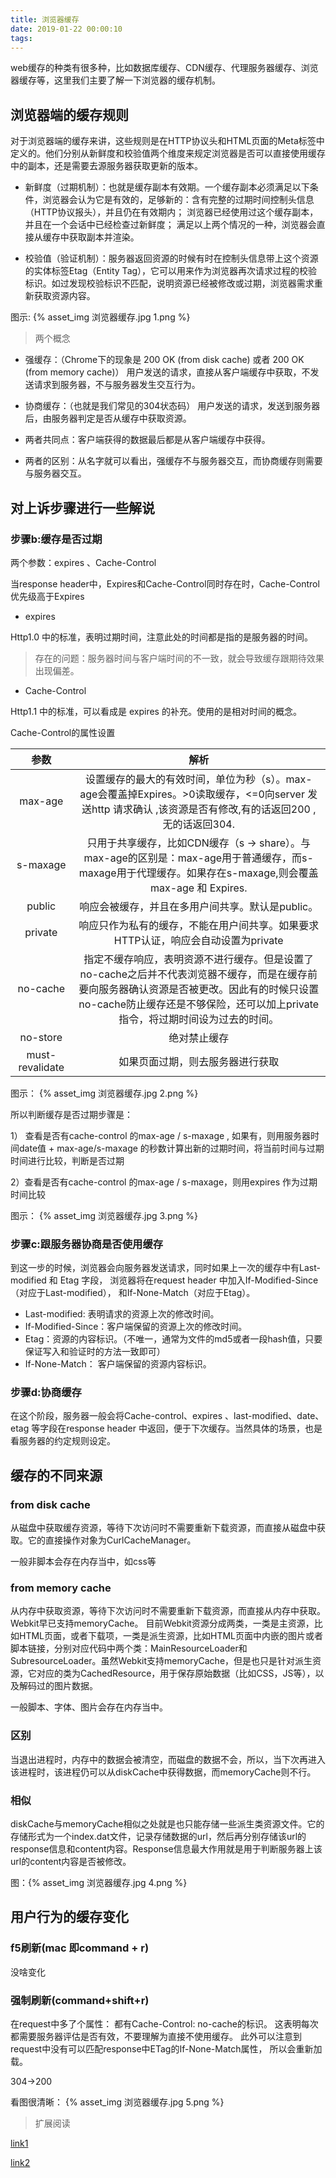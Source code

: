 ```yaml
---
title: 浏览器缓存
date: 2019-01-22 00:00:10
tags:
---
```



web缓存的种类有很多种，比如数据库缓存、CDN缓存、代理服务器缓存、浏览器缓存等，这里我们主要了解一下浏览器的缓存机制。

## 浏览器端的缓存规则

对于浏览器端的缓存来讲，这些规则是在HTTP协议头和HTML页面的Meta标签中定义的。他们分别从新鲜度和校验值两个维度来规定浏览器是否可以直接使用缓存中的副本，还是需要去源服务器获取更新的版本。

- 新鲜度（过期机制）：也就是缓存副本有效期。一个缓存副本必须满足以下条件，浏览器会认为它是有效的，足够新的：含有完整的过期时间控制头信息（HTTP协议报头），并且仍在有效期内；
浏览器已经使用过这个缓存副本，并且在一个会话中已经检查过新鲜度；
满足以上两个情况的一种，浏览器会直接从缓存中获取副本并渲染。

- 校验值（验证机制）：服务器返回资源的时候有时在控制头信息带上这个资源的实体标签Etag（Entity Tag），它可以用来作为浏览器再次请求过程的校验标识。如过发现校验标识不匹配，说明资源已经被修改或过期，浏览器需求重新获取资源内容。

图示:
{% asset_img 浏览器缓存.jpg 1.png %}

> 两个概念

- 强缓存：（Chrome下的现象是 200 OK (from disk cache) 或者 200 OK (from memory cache)）
用户发送的请求，直接从客户端缓存中获取，不发送请求到服务器，不与服务器发生交互行为。

- 协商缓存：（也就是我们常见的304状态码）
用户发送的请求，发送到服务器后，由服务器判定是否从缓存中获取资源。

- 两者共同点：客户端获得的数据最后都是从客户端缓存中获得。

- 两者的区别：从名字就可以看出，强缓存不与服务器交互，而协商缓存则需要与服务器交互。

## 对上诉步骤进行一些解说

### 步骤b:缓存是否过期

两个参数：expires 、Cache-Control

当response header中，Expires和Cache-Control同时存在时，Cache-Control优先级高于Expires

- expires 

Http1.0 中的标准，表明过期时间，注意此处的时间都是指的是服务器的时间。
> 存在的问题：服务器时间与客户端时间的不一致，就会导致缓存跟期待效果出现偏差。

- Cache-Control

Http1.1 中的标准，可以看成是 expires 的补充。使用的是相对时间的概念。

Cache-Control的属性设置

| 参数 | 解析 |
|:---:|:---:|
| max-age | 设置缓存的最大的有效时间，单位为秒（s）。max-age会覆盖掉Expires。>0读取缓存，<=0向server 发送http 请求确认 ,该资源是否有修改,有的话返回200 ,无的话返回304.  |
| s-maxage | 只用于共享缓存，比如CDN缓存（s -> share）。与max-age的区别是：max-age用于普通缓存，而s-maxage用于代理缓存。如果存在s-maxage,则会覆盖max-age 和 Expires. |
| public | 响应会被缓存，并且在多用户间共享。默认是public。 |
| private | 响应只作为私有的缓存，不能在用户间共享。如果要求HTTP认证，响应会自动设置为private |
| no-cache | 指定不缓存响应，表明资源不进行缓存。但是设置了no-cache之后并不代表浏览器不缓存，而是在缓存前要向服务器确认资源是否被更改。因此有的时候只设置no-cache防止缓存还是不够保险，还可以加上private指令，将过期时间设为过去的时间。 |
| no-store | 绝对禁止缓存 |
| must-revalidate |  如果页面过期，则去服务器进行获取 |


图示：
{% asset_img 浏览器缓存.jpg 2.png %}


所以判断缓存是否过期步骤是：

1） 查看是否有cache-control 的max-age / s-maxage , 如果有，则用服务器时间date值 + max-age/s-maxage 的秒数计算出新的过期时间，将当前时间与过期时间进行比较，判断是否过期

2）查看是否有cache-control 的max-age / s-maxage，则用expires 作为过期时间比较

图示：
{% asset_img 浏览器缓存.jpg 3.png %}


### 步骤c:跟服务器协商是否使用缓存

到这一步的时候，浏览器会向服务器发送请求，同时如果上一次的缓存中有Last-modified 和 Etag 字段，
浏览器将在request header 中加入If-Modified-Since（对应于Last-modified）， 和If-None-Match（对应于Etag）。

- Last-modified: 表明请求的资源上次的修改时间。
- If-Modified-Since：客户端保留的资源上次的修改时间。
- Etag：资源的内容标识。（不唯一，通常为文件的md5或者一段hash值，只要保证写入和验证时的方法一致即可）
- If-None-Match： 客户端保留的资源内容标识。

### 步骤d:协商缓存
在这个阶段，服务器一般会将Cache-control、expires 、last-modified、date、etag 等字段在response header 中返回，便于下次缓存。当然具体的场景，也是看服务器的约定规则设定。

## 缓存的不同来源

### from disk cache
从磁盘中获取缓存资源，等待下次访问时不需要重新下载资源，而直接从磁盘中获取。它的直接操作对象为CurlCacheManager。

一般非脚本会存在内存当中，如css等

### from memory cache
从内存中获取资源，等待下次访问时不需要重新下载资源，而直接从内存中获取。Webkit早已支持memoryCache。
目前Webkit资源分成两类，一类是主资源，比如HTML页面，或者下载项，一类是派生资源，比如HTML页面中内嵌的图片或者脚本链接，分别对应代码中两个类：MainResourceLoader和SubresourceLoader。虽然Webkit支持memoryCache，但是也只是针对派生资源，它对应的类为CachedResource，用于保存原始数据（比如CSS，JS等），以及解码过的图片数据。

一般脚本、字体、图片会存在内存当中。

### 区别
当退出进程时，内存中的数据会被清空，而磁盘的数据不会，所以，当下次再进入该进程时，该进程仍可以从diskCache中获得数据，而memoryCache则不行。

### 相似
diskCache与memoryCache相似之处就是也只能存储一些派生类资源文件。它的存储形式为一个index.dat文件，记录存储数据的url，然后再分别存储该url的response信息和content内容。Response信息最大作用就是用于判断服务器上该url的content内容是否被修改。

图：{% asset_img 浏览器缓存.jpg 4.png %}



## 用户行为的缓存变化

### f5刷新(mac 即command + r)

没啥变化


### 强制刷新(command+shift+r)

在request中多了个属性：
都有Cache-Control: no-cache的标识。
这表明每次都需要服务器评估是否有效，不要理解为直接不使用缓存。
此外可以注意到request中没有可以匹配response中ETag的If-None-Match属性，
所以会重新加载。

304->200

看图很清晰：
{% asset_img 浏览器缓存.jpg 5.png %}

> 扩展阅读

[link1](http://www.alloyteam.com/2012/03/web-cache-1-web-cache-overview/)

[link2](https://juejin.im/post/5bf3c28ee51d4514df5b7625)





